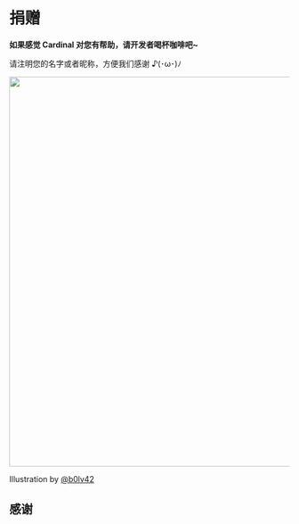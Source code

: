 # 捐赠

**如果感觉 Cardinal 对您有帮助，请开发者喝杯咖啡吧~**

请注明您的名字或者昵称，方便我们感谢 ♪(･ω･)ﾉ

<img src="/img/Vidarchan_qiafan.jpg" width=700px/>

Illustration by [@b0lv42](https://b0lv42.github.io/)

## 感谢
